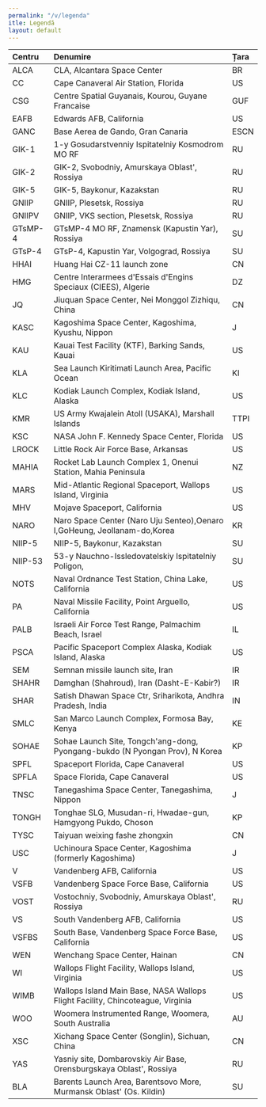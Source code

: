 ```yaml
---
permalink: "/v/legenda"
itle: Legendă
layout: default
---
```


| Centru   | Denumire                                                                       | Țara   |
|:---------|:-------------------------------------------------------------------------------|:-------|
| ALCA     | CLA, Alcantara Space Center                                                    | BR     |
| CC       | Cape Canaveral Air Station, Florida                                            | US     |
| CSG      | Centre Spatial Guyanais, Kourou, Guyane Francaise                              | GUF    |
| EAFB     | Edwards AFB, California                                                        | US     |
| GANC     | Base Aerea de Gando, Gran Canaria                                              | ESCN   |
| GIK-1    | 1-y Gosudarstvenniy Ispitatelniy Kosmodrom MO RF                               | RU     |
| GIK-2    | GIK-2, Svobodniy, Amurskaya Oblast', Rossiya                                   | RU     |
| GIK-5    | GIK-5, Baykonur, Kazakstan                                                     | RU     |
| GNIIP    | GNIIP, Plesetsk, Rossiya                                                       | RU     |
| GNIIPV   | GNIIP, VKS section, Plesetsk, Rossiya                                          | RU     |
| GTsMP-4  | GTsMP-4 MO RF, Znamensk (Kapustin Yar), Rossiya                                | SU     |
| GTsP-4   | GTsP-4, Kapustin Yar, Volgograd, Rossiya                                       | SU     |
| HHAI     | Huang Hai CZ-11 launch zone                                                    | CN     |
| HMG      | Centre Interarmees d'Essais d'Engins Speciaux (CIEES), Algerie                 | DZ     |
| JQ       | Jiuquan Space Center, Nei Monggol Zizhiqu, China                               | CN     |
| KASC     | Kagoshima Space Center, Kagoshima, Kyushu, Nippon                              | J      |
| KAU      | Kauai Test Facility (KTF), Barking Sands, Kauai                                | US     |
| KLA      | Sea Launch Kiritimati Launch Area, Pacific Ocean                               | KI     |
| KLC      | Kodiak Launch Complex, Kodiak Island, Alaska                                   | US     |
| KMR      | US Army Kwajalein Atoll (USAKA), Marshall Islands                              | TTPI   |
| KSC      | NASA John F. Kennedy Space Center, Florida                                     | US     |
| LROCK    | Little Rock Air Force Base, Arkansas                                           | US     |
| MAHIA    | Rocket Lab Launch Complex 1, Onenui Station, Mahia Peninsula                   | NZ     |
| MARS     | Mid-Atlantic Regional Spaceport, Wallops Island, Virginia                      | US     |
| MHV      | Mojave Spaceport, California                                                   | US     |
| NARO     | Naro Space Center (Naro Uju Senteo),Oenaro I,GoHeung, Jeollanam-do,Korea       | KR     |
| NIIP-5   | NIIP-5, Baykonur, Kazakstan                                                    | SU     |
| NIIP-53  | 53-y Nauchno-Issledovatelskiy Ispitatelniy Poligon,                            | SU     |
| NOTS     | Naval Ordnance Test Station, China Lake, California                            | US     |
| PA       | Naval Missile Facility, Point Arguello, California                             | US     |
| PALB     | Israeli Air Force Test Range, Palmachim Beach, Israel                          | IL     |
| PSCA     | Pacific Spaceport Complex Alaska, Kodiak Island, Alaska                        | US     |
| SEM      | Semnan missile launch site, Iran                                               | IR     |
| SHAHR    | Damghan (Shahroud), Iran (Dasht-E-Kabir?)                                      | IR     |
| SHAR     | Satish Dhawan Space Ctr, Sriharikota, Andhra Pradesh, India                    | IN     |
| SMLC     | San Marco Launch Complex, Formosa Bay, Kenya                                   | KE     |
| SOHAE    | Sohae Launch Site, Tongch'ang-dong, Pyongang-bukdo (N Pyongan Prov), N Korea   | KP     |
| SPFL     | Spaceport Florida, Cape Canaveral                                              | US     |
| SPFLA    | Space Florida, Cape Canaveral                                                  | US     |
| TNSC     | Tanegashima Space Center, Tanegashima, Nippon                                  | J      |
| TONGH    | Tonghae SLG, Musudan-ri, Hwadae-gun, Hamgyong Pukdo, Choson                    | KP     |
| TYSC     | Taiyuan weixing fashe zhongxin                                                 | CN     |
| USC      | Uchinoura Space Center, Kagoshima (formerly Kagoshima)                         | J      |
| V        | Vandenberg AFB, California                                                     | US     |
| VSFB     | Vandenberg Space Force Base, California                                        | US     |
| VOST     | Vostochniy, Svobodniy, Amurskaya Oblast', Rossiya                              | RU     |
| VS       | South Vandenberg AFB, California                                               | US     |
| VSFBS    | South Base, Vandenberg Space Force Base, California                            | US     |
| WEN      | Wenchang Space Center, Hainan                                                  | CN     |
| WI       | Wallops Flight Facility, Wallops Island, Virginia                              | US     |
| WIMB     | Wallops Island Main Base, NASA Wallops Flight Facility, Chincoteague, Virginia | US     |
| WOO      | Woomera Instrumented Range, Woomera, South Australia                           | AU     |
| XSC      | Xichang Space Center (Songlin), Sichuan, China                                 | CN     |
| YAS      | Yasniy site, Dombarovskiy Air Base, Orensburgskaya Oblast', Rossiya            | RU     |
| BLA      | Barents Launch Area, Barentsovo More, Murmansk Oblast'  (Os. Kildin)           | SU     |

